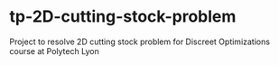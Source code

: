 # tp-2D-cutting-stock-problem
Project to resolve 2D cutting stock problem for Discreet Optimizations course at Polytech Lyon
